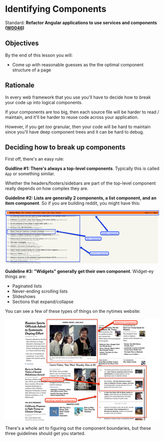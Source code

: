 # Identifying Components

Standard: **Refactor Angular applications to use services and components (<a href="#">W0046</a>)**

## Objectives

By the end of this lesson you will:

- Come up with reasonable guesses as the the optimal component structure of a page

## Rationale

In every web framework that you use you'll have to decide how to break your code up into logical components.

If your components are too big, then each source file will be harder to read / maintain, and it'll be harder to reuse code across your application.

However, if you get _too_ granular, then your code will be hard to maintain since you'll have deep component trees and it can be hard to debug.

## Deciding how to break up components

First off, there's an easy rule:

**Guidline #1: There's always a top-level components**.  Typically this is called `App` or something similar.  

Whether the headers/footers/sidebars are part of the top-level component really depends on how complex they are.

**Guideline #2: Lists are generally 2 components, a list component, and an item component**.  So if you are building reddit, you might have this:

![](../images/components/reddit-components.png)

**Guideline #3: "Widgets" generally get their own component**.  Widget-ey things are:

- Paginated lists
- Never-ending scrolling lists
- Slideshows
- Sections that expand/collapse

You can see a few of these types of things on the nytimes website:

![](../images/components/nytimes-components.png)

There's a whole art to figuring out the component boundaries, but these three guidelines should get you started.
